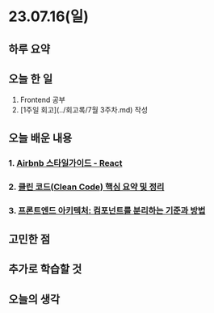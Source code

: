 # 23.07.16(일)

## 하루 요약

## 오늘 한 일
1. Frontend 공부
2. [1주일 회고](../회고록/7월 3주차.md) 작성

## 오늘 배운 내용
### 1. [Airbnb 스타일가이드 - React](https://github.com/apple77y/javascript/tree/master/react)
### 2. [클린 코드(Clean Code) 핵심 요약 및 정리](https://mangkyu.tistory.com/132)
### 3. [프론트엔드 아키텍처: 컴포넌트를 분리하는 기준과 방법](https://medium.com/@shinbaek89/%ED%94%84%EB%A1%A0%ED%8A%B8%EC%97%94%EB%93%9C-%EC%95%84%ED%82%A4%ED%85%8D%EC%B2%98-%EC%BB%B4%ED%8F%AC%EB%84%8C%ED%8A%B8%EB%A5%BC-%EB%B6%84%EB%A6%AC%ED%95%98%EB%8A%94-%EA%B8%B0%EC%A4%80%EA%B3%BC-%EB%B0%A9%EB%B2%95-e7cf16bb157a)

## 고민한 점

## 추가로 학습할 것

## 오늘의 생각

